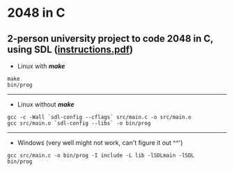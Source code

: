 # 2048 in C
2-person university project to code 2048 in C, using SDL
([instructions.pdf](https://github.com/draialexis/2048-c/files/7647069/TP_DM_subj.pdf))
---
* Linux with ***make***
```
make
bin/prog
```
---

* Linux without ***make***
```
gcc -c -Wall `sdl-config --cflags` src/main.c -o src/main.o
gcc src/main.o `sdl-config --libs` -o bin/prog
```
---

* Windows (very well might not work, can't figure it out ^^')
```
gcc src/main.c -o bin/prog -I include -L lib -lSDLmain -lSDL
bin/prog
```
